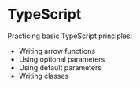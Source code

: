 # TypeScript

 Practicing basic TypeScript principles:
 
 * Writing arrow functions
 * Using optional parameters
 * Using default parameters
 * Writing classes
